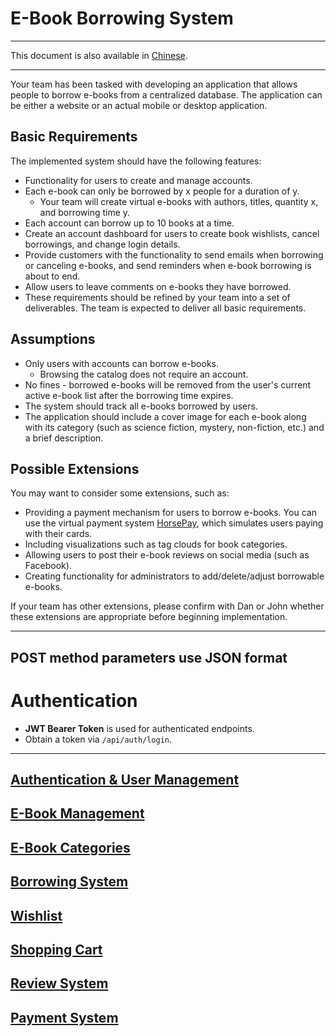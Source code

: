 # E-Book Borrowing System

---

This document is also available in [Chinese](README_CN.md).

---

Your team has been tasked with developing an application that allows people to borrow e-books from a centralized database. The application can be either a website or an actual mobile or desktop application.

## Basic Requirements
The implemented system should have the following features:

- Functionality for users to create and manage accounts.
- Each e-book can only be borrowed by x people for a duration of y.
  - Your team will create virtual e-books with authors, titles, quantity x, and borrowing time y.
- Each account can borrow up to 10 books at a time.
- Create an account dashboard for users to create book wishlists, cancel borrowings, and change login details.
- Provide customers with the functionality to send emails when borrowing or canceling e-books, and send reminders when e-book borrowing is about to end.
- Allow users to leave comments on e-books they have borrowed.
- These requirements should be refined by your team into a set of deliverables. The team is expected to deliver all basic requirements.

## Assumptions

- Only users with accounts can borrow e-books.
  - Browsing the catalog does not require an account.
- No fines - borrowed e-books will be removed from the user's current active e-book list after the borrowing time expires.
- The system should track all e-books borrowed by users.
- The application should include a cover image for each e-book along with its category (such as science fiction, mystery, non-fiction, etc.) and a brief description.

## Possible Extensions

You may want to consider some extensions, such as:

- Providing a payment mechanism for users to borrow e-books. You can use the virtual payment system [HorsePay](http://homepages.cs.ncl.ac.uk/daniel.nesbitt/CSC8019/HorsePay), which simulates users paying with their cards.
- Including visualizations such as tag clouds for book categories.
- Allowing users to post their e-book reviews on social media (such as Facebook).
- Creating functionality for administrators to add/delete/adjust borrowable e-books.

If your team has other extensions, please confirm with Dan or John whether these extensions are appropriate before beginning implementation.

---
POST method parameters use **JSON** format
---
# Authentication
- **JWT Bearer Token** is used for authenticated endpoints.
- Obtain a token via `/api/auth/login`.
---

## [Authentication & User Management](Users.md)
## [E-Book Management](eBooks.md)
## [E-Book Categories](Categories.md)
## [Borrowing System](Borrow.md)
## [Wishlist](Wishlist.md)
## [Shopping Cart](ShoppingCart.md)
## [Review System](Reviews.md)
## [Payment System](Payments.md)

